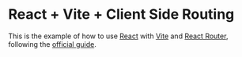 # React + Vite + Client Side Routing

This is the example of how to use [React](https://reactjs.org/) with [Vite](https://vitejs.dev/) and [React Router](https://reactrouter.com/), following the [official guide](https://reactrouter.com/en/main/start/tutorial).
